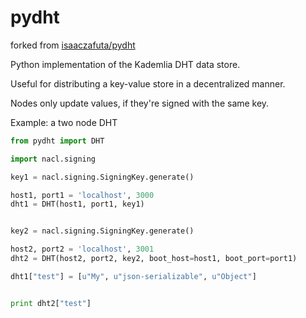 pydht
==========

forked from [isaaczafuta/pydht](https://github.com/isaaczafuta/pydht)


Python implementation of the Kademlia DHT data store.

Useful for distributing a key-value store in a decentralized manner.

Nodes only update values, if they're signed with the same key.

Example: a two node DHT

```python
from pydht import DHT

import nacl.signing

key1 = nacl.signing.SigningKey.generate()

host1, port1 = 'localhost', 3000
dht1 = DHT(host1, port1, key1)


key2 = nacl.signing.SigningKey.generate()

host2, port2 = 'localhost', 3001
dht2 = DHT(host2, port2, key2, boot_host=host1, boot_port=port1)

dht1["test"] = [u"My", u"json-serializable", u"Object"]


print dht2["test"]
```
